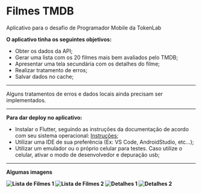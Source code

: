 # Filmes TMDB

Aplicativo para o desafio de Programador Mobile da TokenLab

<p><strong>O aplicativo tinha os seguintes objetivos:</strong></p>

- Obter os dados da API;
- Gerar uma lista com os 20 filmes mais bem avaliados pelo TMDB;
- Apresentar uma tela secundária com os detalhes do filme;
- Realizar tratamento de erros;
- Salvar dados no cache;

---

Alguns tratamentos de erros e dados locais ainda precisam ser implementados.

---

<p><strong>Para dar deploy no aplicativo: </strong></p>

- Instalar o Flutter, seguindo as instruções da documentação de acordo com seu sistema operacional: [Instruções](https://docs.flutter.dev/get-started/install);
- Utilizar uma IDE de sua preferência (Ex: VS Code, AndroidStudio, etc...);
- Utilizar um emulador ou o próprio celular para testes. Caso utilize o celular, ativar o modo de desenvolvedor e depuração usb;

---

<p><strong>Algumas imagens</p>

![Lista de Filmes 1](/assets/images/ListOne.jpg)
![Lista de Filmes 2](/assets/images/ListTwo.jpg)
![Detalhes 1](/assets/images/DetailsOne.jpg)
![Detalhes 2](/assets/images/DetailsTwo.jpg)
